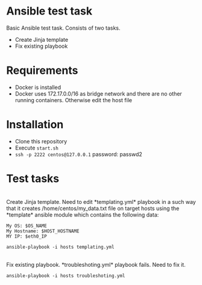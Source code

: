# **Ansible test task**
Basic Ansible test task. Consists of two tasks.
- Create Jinja template
- Fix existing playbook

# Requirements

- Docker is installed
- Docker uses 172.17.0.0/16 as bridge network and there are no other running containers. Otherwise edit the host file

# Installation
- Clone this repository
- Execute `start.sh`
- `ssh -p 2222 centos@127.0.0.1` password: passwd2

# Test tasks
<br>
Create Jinja template.
Need to edit *templating.yml* playbook in a such way that it creates /home/centos/my_data.txt file on target hosts using the *template* ansible module which contains the following data:

```
My OS: $OS_NAME
My Hostname: $HOST_HOSTNAME
MY IP: $eth0_IP
```

`ansible-playbook -i hosts templating.yml`
</br>

<br>
Fix existing playbook.
*troubleshoting.yml* playbook fails. Need to fix it.

`ansible-playbook -i hosts troubleshoting.yml`
</br>